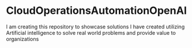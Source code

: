 # CloudOperationsAutomationOpenAI
I am creating this repository to showcase solutions I have created utilizing Artificial intelligence to solve real world problems and provide value to organizations
